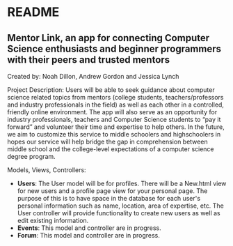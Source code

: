 # README
Mentor Link, an app for connecting Computer Science enthusiasts and beginner programmers with their peers and trusted mentors
--------------
Created by: Noah Dillon, Andrew Gordon and Jessica Lynch

Project Description: Users will be able to seek guidance about computer science related topics from mentors (college students, teachers/professors and industry professionals in the field) as well as each other in a controlled, friendly online environment. The app will also serve as an opportunity for industry professionals, teachers and Computer Science students to “pay it forward” and volunteer their time and expertise to help others. In the future, we aim to customize this service to middle schoolers and highschoolers in hopes our service will help bridge the gap in comprehension between middle school and the college-level expectations of a computer science degree program. 

Models, Views, Controllers: 
* **Users**: The User model will be for profiles. There will be a New.html view for new users and a profile page view for your personal page. The purpose of this is to have space in the database for each user's personal information such as name, location, area of expertise, etc. The User controller will provide functionality to create new users as well as edit existing information.
* **Events**: This model and controller are in progress.
* **Forum**: This model and controller are in progress.
